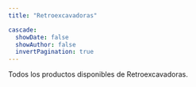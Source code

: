 ```yaml
---
title: "Retroexcavadoras"

cascade:
  showDate: false
  showAuthor: false
  invertPagination: true
---
```


Todos los productos disponibles de Retroexcavadoras.
